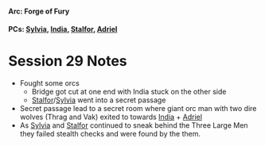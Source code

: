 #### Arc: Forge of Fury
#### PCs: [Sylvia](PCs/Past/Sylvia.md), [India](PCs/Current/India.md), [Stalfor](PCs/Current/Stalfor.md), [Adriel](Adriel.md)

# Session 29 Notes
- Fought some orcs
	- Bridge got cut at one end with India stuck on the other side
	- [Stalfor](PCs/Current/Stalfor.md)/[Sylvia](PCs/Past/Sylvia.md) went into a secret passage
- Secret passage lead to a secret room where giant orc man with two dire wolves (Thrag and Vak) exited to towards [India](PCs/Current/India.md) + [Adriel](Adriel.md)
- As [Sylvia](PCs/Past/Sylvia.md) and [Stalfor](PCs/Current/Stalfor.md) continued to sneak behind the Three Large Men they failed stealth checks and were found by the them.